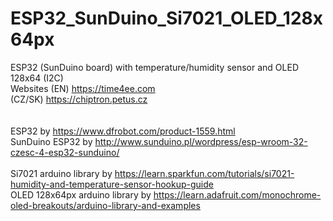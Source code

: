 # ESP32_SunDuino_Si7021_OLED_128x64px
ESP32 (SunDuino board) with temperature/humidity sensor and OLED 128x64 (I2C)
<br>
Websites
(EN) https://time4ee.com<br>
(CZ/SK) https://chiptron.petus.cz<br>
<br>
<br>
ESP32 by https://www.dfrobot.com/product-1559.html <br>
SunDuino ESP32 by http://www.sunduino.pl/wordpress/esp-wroom-32-czesc-4-esp32-sunduino/ <br>
<br>
Si7021 arduino library by https://learn.sparkfun.com/tutorials/si7021-humidity-and-temperature-sensor-hookup-guide <br>
OLED 128x64px arduino library by https://learn.adafruit.com/monochrome-oled-breakouts/arduino-library-and-examples<br>
